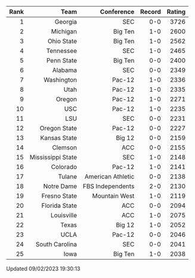| Rank  | Team                 | Conference           | Record   | Rating |
| ---:  | ---:                 | ---:                 | ---:     | ---:   |
| 1     | Georgia              | SEC                  | 0-0      | 3726   |
| 2     | Michigan             | Big Ten              | 1-0      | 2600   |
| 3     | Ohio State           | Big Ten              | 1-0      | 2562   |
| 4     | Tennessee            | SEC                  | 1-0      | 2465   |
| 5     | Penn State           | Big Ten              | 0-0      | 2400   |
| 6     | Alabama              | SEC                  | 0-0      | 2349   |
| 7     | Washington           | Pac-12               | 1-0      | 2336   |
| 8     | Utah                 | Pac-12               | 1-0      | 2335   |
| 9     | Oregon               | Pac-12               | 1-0      | 2271   |
| 10    | USC                  | Pac-12               | 1-0      | 2235   |
| 11    | LSU                  | SEC                  | 0-0      | 2231   |
| 12    | Oregon State         | Pac-12               | 0-0      | 2227   |
| 13    | Kansas State         | Big 12               | 0-0      | 2159   |
| 14    | Clemson              | ACC                  | 0-0      | 2155   |
| 15    | Mississippi State    | SEC                  | 1-0      | 2148   |
| 16    | Colorado             | Pac-12               | 1-0      | 2141   |
| 17    | Tulane               | American Athletic    | 0-0      | 2138   |
| 18    | Notre Dame           | FBS Independents     | 2-0      | 2130   |
| 19    | Fresno State         | Mountain West        | 1-0      | 2119   |
| 20    | Florida State        | ACC                  | 0-0      | 2094   |
| 21    | Louisville           | ACC                  | 1-0      | 2075   |
| 22    | Texas                | Big 12               | 1-0      | 2052   |
| 23    | UCLA                 | Pac-12               | 0-0      | 2046   |
| 24    | South Carolina       | SEC                  | 0-0      | 2041   |
| 25    | Iowa                 | Big Ten              | 1-0      | 2038   |

Updated 09/02/2023 19:30:13
